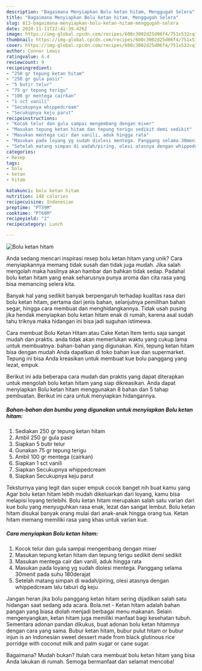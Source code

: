 ```yaml
---
description: "Bagaimana Menyiapkan Bolu ketan hitam, Menggugah Selera"
title: "Bagaimana Menyiapkan Bolu ketan hitam, Menggugah Selera"
slug: 813-bagaimana-menyiapkan-bolu-ketan-hitam-menggugah-selera
date: 2020-11-11T22:41:39.426Z
image: https://img-global.cpcdn.com/recipes/600c3002d25d06f4/751x532cq70/bolu-ketan-hitam-foto-resep-utama.jpg
thumbnail: https://img-global.cpcdn.com/recipes/600c3002d25d06f4/751x532cq70/bolu-ketan-hitam-foto-resep-utama.jpg
cover: https://img-global.cpcdn.com/recipes/600c3002d25d06f4/751x532cq70/bolu-ketan-hitam-foto-resep-utama.jpg
author: Connor Lewis
ratingvalue: 4.4
reviewcount: 9
recipeingredient:
- "250 gr tepung ketan hitam"
- "250 gr gula pasir"
- "5 butir telur"
- "75 gr tepung terigu"
- "100 gr mentega cairkan"
- "1 sct vanili"
- "Secukupnya whippedcream"
- "Secukupnya keju parut"
recipeinstructions:
- "Kocok telur dan gula sampai mengembang dengan mixer"
- "Masukan tepung ketan hitam dan tepung terigu sedikit demi sedikit"
- "Masukan mentega cair dan vanili, aduk hingga rata"
- "Masukan pada loyang yg sudah diolesi mentega. Panggang selama 30menit pada suhu 180derajat"
- "Setelah matang simpan di wadah/piring, olesi atasnya dengan whippedcream lalu taburi dg keju"
categories:
- Resep
tags:
- bolu
- ketan
- hitam

katakunci: bolu ketan hitam 
nutrition: 148 calories
recipecuisine: Indonesian
preptime: "PT39M"
cooktime: "PT60M"
recipeyield: "2"
recipecategory: Lunch

---
```



![Bolu ketan hitam](https://img-global.cpcdn.com/recipes/600c3002d25d06f4/751x532cq70/bolu-ketan-hitam-foto-resep-utama.jpg)

Anda sedang mencari inspirasi resep bolu ketan hitam yang unik? Cara menyiapkannya memang tidak susah dan tidak juga mudah. Jika salah mengolah maka hasilnya akan hambar dan bahkan tidak sedap. Padahal bolu ketan hitam yang enak seharusnya punya aroma dan cita rasa yang bisa memancing selera kita.

Banyak hal yang sedikit banyak berpengaruh terhadap kualitas rasa dari bolu ketan hitam, pertama dari jenis bahan, selanjutnya pemilihan bahan segar, hingga cara membuat dan menghidangkannya. Tidak usah pusing jika hendak menyiapkan bolu ketan hitam enak di rumah, karena asal sudah tahu triknya maka hidangan ini bisa jadi suguhan istimewa.

Cara membuat Bolu Ketan Hitam atau Cake Ketan Item tentu saja sangat mudah dan praktis. anda tidak akan memerlukan waktu yang cukup lama untuk membuatnya. bahan-bahan yang digunakan. Kini, tepung ketan hitam bisa dengan mudah Anda dapatkan di toko bahan kue dan supermarket. Tepung ini bisa Anda kreasikan untuk membuat kue bolu panggang yang lezat, empuk.


Berikut ini ada beberapa cara mudah dan praktis yang dapat diterapkan untuk mengolah bolu ketan hitam yang siap dikreasikan. Anda dapat menyiapkan Bolu ketan hitam menggunakan 8 bahan dan 5 tahap pembuatan. Berikut ini cara untuk menyiapkan hidangannya.

<!--inarticleads1-->

##### Bahan-bahan dan bumbu yang digunakan untuk menyiapkan Bolu ketan hitam:

1. Sediakan 250 gr tepung ketan hitam
1. Ambil 250 gr gula pasir
1. Siapkan 5 butir telur
1. Gunakan 75 gr tepung terigu
1. Ambil 100 gr mentega (cairkan)
1. Siapkan 1 sct vanili
1. Siapkan Secukupnya whippedcream
1. Siapkan Secukupnya keju parut


Teksturnya yang legit dan super empuk cocok banget nih buat kamu yang Agar bolu ketan hitam lebih mudah dikeluarkan dari loyang, kamu bisa melapisi loyang terlebihi. Bolu ketan hitam merupakan salah satu varian dari kue bolu yang menyuguhkan rasa enak, lezat dan sangat lembut. Bolu ketan hitam disukai banyak orang mulai dari anak-anak hingga orang tua. Ketan hitam memang memiliki rasa yang khas untuk varian kue. 

<!--inarticleads2-->

##### Cara menyiapkan Bolu ketan hitam:

1. Kocok telur dan gula sampai mengembang dengan mixer
1. Masukan tepung ketan hitam dan tepung terigu sedikit demi sedikit
1. Masukan mentega cair dan vanili, aduk hingga rata
1. Masukan pada loyang yg sudah diolesi mentega. Panggang selama 30menit pada suhu 180derajat
1. Setelah matang simpan di wadah/piring, olesi atasnya dengan whippedcream lalu taburi dg keju


Jangan heran jika bolu panggang ketan hitam sering dijadikan salah satu hidangan saat sedang ada acara. Bola.net - Ketan hitam adalah bahan pangan yang biasa diolah menjadi berbagai menu makanan. Selain mengenyangkan, ketan hitam juga memiliki manfaat bagi kesehatan tubuh. Sementara adonan pandan dikukus, buat adonan bolu ketan hitamnya dengan cara yang sama. Bubur ketan hitam, bubur pulut hitam or bubur injun is an Indonesian sweet dessert made from black glutinous rice porridge with coconut milk and palm sugar or cane sugar. 

Bagaimana? Mudah bukan? Itulah cara membuat bolu ketan hitam yang bisa Anda lakukan di rumah. Semoga bermanfaat dan selamat mencoba!
